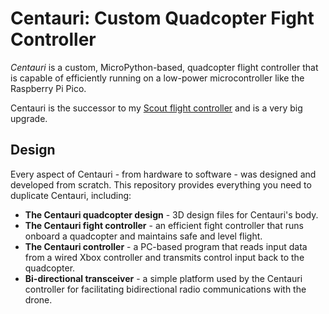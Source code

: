 # Centauri: Custom Quadcopter Fight Controller
*Centauri* is a custom, MicroPython-based, quadcopter flight controller that is capable of efficiently running on a low-power microcontroller like the Raspberry Pi Pico.

Centauri is the successor to my [Scout flight controller](https://github.com/TimHanewich/scout) and is a very big upgrade.

## Design
Every aspect of Centauri - from hardware to software - was designed and developed from scratch. This repository provides everything you need to duplicate Centauri, including:
- **The Centauri quadcopter design** - 3D design files for Centauri's body.
- **The Centauri fight controller** - an efficient fight controller that runs onboard a quadcopter and maintains safe and level flight.
- **The Centauri controller** - a PC-based program that reads input data from a wired Xbox controller and transmits control input back to the quadcopter.
- **Bi-directional transceiver** - a simple platform used by the Centauri controller for facilitating bidirectional radio communications with the drone.